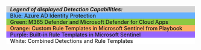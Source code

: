 <div style="width:500px"> 
<div style="padding-left:10px;border-style:solid;border-color:black;border:0.1px;font-weight:500;background-color:#D3D3D3;font-style:italic;font-weight: 700">Legend of displayed Detection Capabilities:</div>
<div style="padding-left:10px;border-style:solid;border-color:black;border:0.1px;font-weight:500;background-color:#66b1ff">Blue: Azure AD Identity Protection</div>
<div style="padding-left:10px;border-style:solid;border-color:black;border:0.1px;font-weight:500;background-color:#8ec843">Green: M365 Defender and Microsoft Defender for Cloud Apps</div>
<div style="padding-left:10px;border-style:solid;border-color:black;border:0.1px;font-weight:500;background-color:#ffaf66">Orange: Custom Rule Templates in Microsoft Sentinel from Playbook</div>
<div style="padding-left:10px;border-style:solid;border-color:black;border:0.1px;font-weight:500;background-color:#9666ff">Purple: Built-in Rule Templates in Microsoft Sentinel</div>
<div style="padding-left:10px;border-style:solid;border-color:black;border:0.1px;font-weight:500;background-color:#ffffff">White: Combined Detections and Rule Templates</div>
</div>